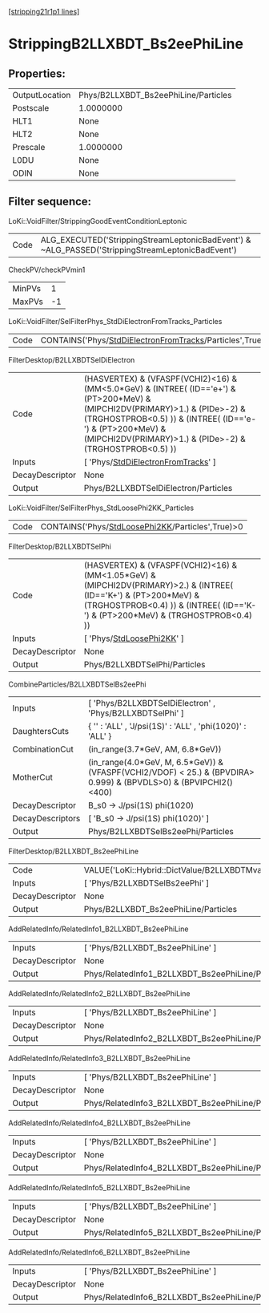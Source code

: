 [[stripping21r1p1 lines]](./stripping21r1p1-index)

# StrippingB2LLXBDT_Bs2eePhiLine

## Properties:

|                |                                      |
|----------------|--------------------------------------|
| OutputLocation | Phys/B2LLXBDT_Bs2eePhiLine/Particles |
| Postscale      | 1.0000000                            |
| HLT1           | None                                 |
| HLT2           | None                                 |
| Prescale       | 1.0000000                            |
| L0DU           | None                                 |
| ODIN           | None                                 |

## Filter sequence:

LoKi::VoidFilter/StrippingGoodEventConditionLeptonic

|      |                                                                                                  |
|------|--------------------------------------------------------------------------------------------------|
| Code | ALG_EXECUTED('StrippingStreamLeptonicBadEvent') & ~ALG_PASSED('StrippingStreamLeptonicBadEvent') |

CheckPV/checkPVmin1

|        |     |
|--------|-----|
| MinPVs | 1   |
| MaxPVs | -1  |

LoKi::VoidFilter/SelFilterPhys_StdDiElectronFromTracks_Particles

|      |                                                                                                                         |
|------|-------------------------------------------------------------------------------------------------------------------------|
| Code | CONTAINS('Phys/[StdDiElectronFromTracks](./stripping21r1p1-commonparticles-stddielectronfromtracks)/Particles',True)\>0 |

FilterDesktop/B2LLXBDTSelDiElectron

|                 |                                                                                                                                                                                                                                                                  |
|-----------------|------------------------------------------------------------------------------------------------------------------------------------------------------------------------------------------------------------------------------------------------------------------|
| Code            | (HASVERTEX) & (VFASPF(VCHI2)\<16) & (MM\<5.0\*GeV) & (INTREE( (ID=='e+') & (PT\>200\*MeV) & (MIPCHI2DV(PRIMARY)\>1.) & (PIDe\>-2) & (TRGHOSTPROB\<0.5) )) & (INTREE( (ID=='e-') & (PT\>200\*MeV) & (MIPCHI2DV(PRIMARY)\>1.) & (PIDe\>-2) & (TRGHOSTPROB\<0.5) )) |
| Inputs          | [ 'Phys/[StdDiElectronFromTracks](./stripping21r1p1-commonparticles-stddielectronfromtracks)' ]                                                                                                                                                                |
| DecayDescriptor | None                                                                                                                                                                                                                                                             |
| Output          | Phys/B2LLXBDTSelDiElectron/Particles                                                                                                                                                                                                                             |

LoKi::VoidFilter/SelFilterPhys_StdLoosePhi2KK_Particles

|      |                                                                                                       |
|------|-------------------------------------------------------------------------------------------------------|
| Code | CONTAINS('Phys/[StdLoosePhi2KK](./stripping21r1p1-commonparticles-stdloosephi2kk)/Particles',True)\>0 |

FilterDesktop/B2LLXBDTSelPhi

|                 |                                                                                                                                                                                                              |
|-----------------|--------------------------------------------------------------------------------------------------------------------------------------------------------------------------------------------------------------|
| Code            | (HASVERTEX) & (VFASPF(VCHI2)\<16) & (MM\<1.05\*GeV) & (MIPCHI2DV(PRIMARY)\>2.) & (INTREE( (ID=='K+') & (PT\>200\*MeV) & (TRGHOSTPROB\<0.4) )) & (INTREE( (ID=='K-') & (PT\>200\*MeV) & (TRGHOSTPROB\<0.4) )) |
| Inputs          | [ 'Phys/[StdLoosePhi2KK](./stripping21r1p1-commonparticles-stdloosephi2kk)' ]                                                                                                                              |
| DecayDescriptor | None                                                                                                                                                                                                         |
| Output          | Phys/B2LLXBDTSelPhi/Particles                                                                                                                                                                                |

CombineParticles/B2LLXBDTSelBs2eePhi

|                  |                                                                                                                        |
|------------------|------------------------------------------------------------------------------------------------------------------------|
| Inputs           | [ 'Phys/B2LLXBDTSelDiElectron' , 'Phys/B2LLXBDTSelPhi' ]                                                             |
| DaughtersCuts    | { '' : 'ALL' , 'J/psi(1S)' : 'ALL' , 'phi(1020)' : 'ALL' }                                                             |
| CombinationCut   | (in_range(3.7\*GeV, AM, 6.8\*GeV))                                                                                     |
| MotherCut        | (in_range(4.0\*GeV, M, 6.5\*GeV)) & (VFASPF(VCHI2/VDOF) \< 25.) & (BPVDIRA\> 0.999) & (BPVDLS\>0) & (BPVIPCHI2()\<400) |
| DecayDescriptor  | B_s0 -\> J/psi(1S) phi(1020)                                                                                           |
| DecayDescriptors | [ 'B_s0 -\> J/psi(1S) phi(1020)' ]                                                                                   |
| Output           | Phys/B2LLXBDTSelBs2eePhi/Particles                                                                                     |

FilterDesktop/B2LLXBDT_Bs2eePhiLine

|                 |                                                             |
|-----------------|-------------------------------------------------------------|
| Code            | VALUE('LoKi::Hybrid::DictValue/B2LLXBDTMvaBs2eePhi')\>-0.06 |
| Inputs          | [ 'Phys/B2LLXBDTSelBs2eePhi' ]                            |
| DecayDescriptor | None                                                        |
| Output          | Phys/B2LLXBDT_Bs2eePhiLine/Particles                        |

AddRelatedInfo/RelatedInfo1_B2LLXBDT_Bs2eePhiLine

|                 |                                                   |
|-----------------|---------------------------------------------------|
| Inputs          | [ 'Phys/B2LLXBDT_Bs2eePhiLine' ]                |
| DecayDescriptor | None                                              |
| Output          | Phys/RelatedInfo1_B2LLXBDT_Bs2eePhiLine/Particles |

AddRelatedInfo/RelatedInfo2_B2LLXBDT_Bs2eePhiLine

|                 |                                                   |
|-----------------|---------------------------------------------------|
| Inputs          | [ 'Phys/B2LLXBDT_Bs2eePhiLine' ]                |
| DecayDescriptor | None                                              |
| Output          | Phys/RelatedInfo2_B2LLXBDT_Bs2eePhiLine/Particles |

AddRelatedInfo/RelatedInfo3_B2LLXBDT_Bs2eePhiLine

|                 |                                                   |
|-----------------|---------------------------------------------------|
| Inputs          | [ 'Phys/B2LLXBDT_Bs2eePhiLine' ]                |
| DecayDescriptor | None                                              |
| Output          | Phys/RelatedInfo3_B2LLXBDT_Bs2eePhiLine/Particles |

AddRelatedInfo/RelatedInfo4_B2LLXBDT_Bs2eePhiLine

|                 |                                                   |
|-----------------|---------------------------------------------------|
| Inputs          | [ 'Phys/B2LLXBDT_Bs2eePhiLine' ]                |
| DecayDescriptor | None                                              |
| Output          | Phys/RelatedInfo4_B2LLXBDT_Bs2eePhiLine/Particles |

AddRelatedInfo/RelatedInfo5_B2LLXBDT_Bs2eePhiLine

|                 |                                                   |
|-----------------|---------------------------------------------------|
| Inputs          | [ 'Phys/B2LLXBDT_Bs2eePhiLine' ]                |
| DecayDescriptor | None                                              |
| Output          | Phys/RelatedInfo5_B2LLXBDT_Bs2eePhiLine/Particles |

AddRelatedInfo/RelatedInfo6_B2LLXBDT_Bs2eePhiLine

|                 |                                                   |
|-----------------|---------------------------------------------------|
| Inputs          | [ 'Phys/B2LLXBDT_Bs2eePhiLine' ]                |
| DecayDescriptor | None                                              |
| Output          | Phys/RelatedInfo6_B2LLXBDT_Bs2eePhiLine/Particles |
